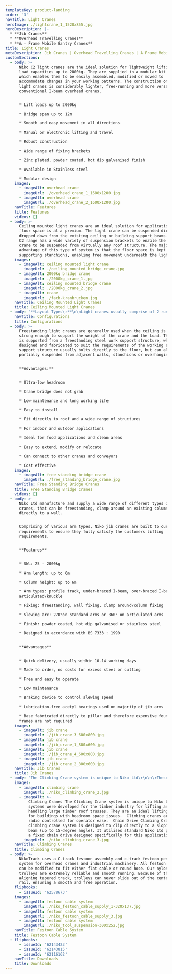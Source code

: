 ```yaml
---
templateKey: product-landing
order: '3'
navTitle: Light Cranes
heroImage: ./lightcrane_1_1520x855.jpg
heroDescription: |-
  * **Jib Cranes**
  * **Overhead Travelling Cranes**
  * **A - Frame Mobile Gantry Cranes**
title: Light Cranes
metaDescription: Jib Cranes | Overhead Travelling Cranes | A Frame Mobile Gantry Frames | Climbing Cranes | Up To 2000Kg | 12m Bridge Span | Manual or Electronic Lifting | Modular Design
customSections:
  - body: >-
      Niko C2 light cranes are the ideal solution for lightweight lifting of
      load capacities up to 2000kg. They are supplied in a modular kit form,
      which enables them to be easily assembled, modified or moved to
      accommodate changes in your working patterns. The construction of Niko C2
      light cranes is considerably lighter, free-running and more versatile than
      conventional I-beam overhead cranes.


      * Lift loads up to 2000kg

      * Bridge span up to 12m

      * Smooth and easy movement in all directions

      * Manual or electronic lifting and travel

      * Robust construction

      * Wide range of fixing brackets

      * Zinc plated, powder coated, hot dip galvanised finish

      * Available in Stainless steel

      * Modular design
    images:
      - imageAlt: overhead crane
        imageUrl: ./overhead_crane_1_1600x1200.jpg
      - imageAlt: overhead crane
        imageUrl: ./overhead_crane_2_1600x1200.jpg
    navTitle: Features
    title: Features
    videos: []
  - body: >-
      Ceiling mounted light cranes are an ideal solution for applications where
      floor space is at a premium. The light crane can be suspended directly or
      dropped down from the existing ceiling or building support beams. The Niko
      C2 range has a wide variety of suspension brackets to enable the light
      crane to be suspended from virtually any roof structure. The major
      advantage of this type of system is that the floor space is kept clear of
      supporting stanchions, enabling free movement underneath the light crane.
    images:
      - imageAlt: ceiling mounted light crane
        imageUrl: ./ceiling_mounted_bridge_crane.jpg
      - imageAlt: 2000kg bridge crane
        imageUrl: ./2000kg_crane_1.jpg
      - imageAlt: ceiling mounted bridge crane
        imageUrl: ./2000kg_crane_2.jpg
      - imageAlt: crane
        imageUrl: ./fach-kranbrucken.jpg
    navTitle: Ceiling Mounted Light Cranes
    title: Ceiling Mounted Light Cranes
  - body: "**Layout Types\r**\n\nLight cranes usually comprise of 2 runway tracks running parallel with a bridge suspended below. The bridge enables a chain hoist or alternative lifting device to be suspended and travel from side to side along the bridge. The bridge can be travelled forwards and backwards along the runway tracks. This enables to operator to lift, move and lower a load anywhere within the working footprint below the light crane.\r\n\n\rIt is possible to have multiple light crane bridges suspended from the same runway tracks.\r\n\n**\rSingle Girder Light Cranes**\n\n![single girder light crane](/img/single_girder_21.jpg)\n\nSingle girder light cranes feature a single track bridge rail. This is the most common type of light crane system. The main advantage of single girder light cranes is that they offer the widest travel distance along the bridge and across the runway tracks.\r\n\n\r\n\n**Double Girder Light Cranes**\n\n![double girder light crane](/img/double_girder_light_crane.jpg)\n\nDouble girder light cranes feature a twin track bridge rail with the hoist suspended so that the weight of the load is carried evenly across both rails. The main advantage of double girder light cranes is that they offer a wider span between the runways than a single girder equivalent. It is also possible to add an intermediate runway beam and enable an even longer bridge length.\n\n**Low-headroom Light Cranes**\n\n![low headroom light crane](/img/low_headroom_1.jpg)\n\nLow-headroom light cranes feature a double girder bridge with a raised suspension section for mounting the hoist or alterative lifting device. The Niko product offers the lowest available headroom solution on the market. As a standard, the hoist is suspended within 100mm of the crane support point and in some instances even less. The main advantage of Low-headroom light cranes is that they provide a lifting solution in confined spaces where overhead lifting would not normally be possible.\r\n\n**\rMonorails\r**\n\n\rMonorails feature an independent track rail with a trolley that can be used to suspend a hoist or alternative lifting device. The hoist can then travel forward and back along the full length of the rail. Monorails consist of an assembly of straight track sections, curved track bends, junction switches and turn tables. The junction switches and turn table enable a change in direction, allowing the hoist trolley to follow different travel paths.\n\n**Light Crane Latching Systems**\n\n![light crane latching system](/img/latching.jpg)\n\nLatching systems interlock with the bridge of a light crane and enable the hoist trolley to be used on an adjacent monorail or another light crane system. It is possible to combine multiple latching devices within a single light crane system. The main advantage of latching systems is that they enable the use of the hoist or alternative lifting device outside of the normal working footprint of a light crane.\r\n\n**\rSliding Cantilever Beams**\n\n![sliding cantilever beam cranes](/img/sliding_cantilever.jpg)\n\nSliding cantilever beams are used to enable lifting outside of the normal working footprint of a light crane or monorail system. They feature an under-slung cantilever section suspended from a light crane bridge, monorail track or crane runway rails. The cantilever section can then travel past the confines of the suspending rail and enable lifting outside of the normal lifting footprint. This type of system is the ideal solution for lifting and moving a load in and out of containers; or for cranes that need to avoid obstacles within the working area."
    navTitle: Configurations
    title: Configurations
  - body: >-
      Freestanding light cranes are generally used when the ceiling is not
      strong enough to support the weight of the crane and the load. The crane
      is supported from a freestanding steel work support structure, which is
      designed and fabricated to suit the requirements of the working area. The
      support structure usually bolts directly to the floor, but can also be
      partially suspended from adjacent walls, stanchions or overhanging beams.


      **Advantages:**


      * Ultra-low headroom

      * Crane bridge does not grab

      * Low-maintenance and long working life

      * Easy to install

      * Fit directly to roof and a wide range of structures

      * For indoor and outdoor applications

      * Ideal for food applications and clean areas

      * Easy to extend, modify or relocate

      * Can connect to other cranes and conveyors

      * Cost effective
    images:
      - imageAlt: free standing bridge crane
        imageUrl: ./free_standing_bridge_crane.jpg
    navTitle: Free Standing Bridge Cranes
    title: Free Standing Bridge Cranes
    videos: []
  - body: >-
      Niko Ltd manufacture and supply a wide range of different types of jib
      cranes, that can be freestanding, clamp around an existing column or bolt
      directly to a wall.


      Comprising of various arm types, Niko jib cranes are built to customer
      requirements to ensure they fully satisfy the customers lifting
      requirements.


      **Features**


      * SWL: 25 - 2000kg

      * Arm length: up to 6m

      * Column height: up to 6m

      * Arm types: profile track, under-braced I-beam, over-braced I-beam and
      articulated/knuckle

      * Fixing: freestanding, wall fixing, clamp around/column fixing

      * Slewing arc: 270°on standard arms or 360° on articulated arms

      * Finish: powder coated, hot dip galvanised or stainless steel

      * Designed in accordance with BS 7333 : 1990


      **Advantages**


      * Quick delivery, usually within 10-14 working days

      * Made to order, no costs for excess steel or cutting

      * Free and easy to operate

      * Low maintenance

      * Braking device to control slewing speed

      * Lubrication-free acetyl bearings used on majority of jib arms

      * Base fabricated directly to pillar and therefore expensive foundation
      frames are not required
    images:
      - imageAlt: jib crane
        imageUrl: ./jib_crane_3_600x800.jpg
      - imageAlt: jib crane
        imageUrl: ./jib_crane_1_800x600.jpg
      - imageAlt: jib crane
        imageUrl: ./jib_crane_4_600x800.jpg
      - imageAlt: jib crane
        imageUrl: ./jib_crane_2_800x600.jpg
    navTitle: Jib Cranes
    title: Jib Cranes
  - body: "The Climbing Crane system is unique to Niko Ltd\r\n\n\rThese systems were developed for the timber industry for lifting and handling large timber roof trusses. They are an ideal lifting solution for buildings with headroom space issues.\r\n\n\rClimbing cranes are usually radio controlled for operator ease.\r\n\n\rChain Drive Climbing Crane\r\n\n\rThe climbing crane system is designed to clip directly to a sloping roof beam (up to 15-degree angle). It utilises standard Niko Ltd parts with a fixed chain drive designed specifically for this application."
    images:
      - imageAlt: climbing crane
        imageUrl: ./niko_climbing_crane_2.jpg
      - imageAlt: >-
          Climbing Cranes The Climbing Crane system is unique to Niko Ltd  These
          systems were developed for the timber industry for lifting and
          handling large timber roof trusses. They are an ideal lifting solution
          for buildings with headroom space issues.  Climbing cranes are usually
          radio controlled for operator ease.  Chain Drive Climbing Crane  The
          climbing crane system is designed to clip directly to a sloping roof
          beam (up to 15-degree angle). It utilises standard Niko Ltd parts with
          a fixed chain drive designed specifically for this application.
        imageUrl: ./niko_climbing_crane_3.jpg
    navTitle: Climbing Cranes
    title: Climbing Cranes
  - body: >-
      NikoTrack uses a C-track festoon assembly and c-track festoon pendant
      system for overhead cranes and industrial machinery. All festoon trolleys
      can be modified to fit either flat cable or round hose. Our nylon cable
      trolleys are extremely reliable and smooth running. Because of the self
      aligning tapered track, trolleys can never slide out of the center of the
      rail, ensuring a smooth and free operation.
    flipbooks:
      - issueId: '62578673'
    images:
      - imageAlt: festoon cable system
        imageUrl: ./niko_festoon_cable_supply_1-320x137.jpg
      - imageAlt: festoon cable system
        imageUrl: ./niko_festoon_cable_supply_3.jpg
      - imageAlt: festoon cable system
        imageUrl: ./niko_tool_suspension-300x252.jpg
    navTitle: Festoon Cable System
    title: Festoon Cable System
  - flipbooks:
      - issueId: '62143423'
      - issueId: '62143815'
      - issueId: '62116162'
    navTitle: Downloads
    title: Downloads
---
```

